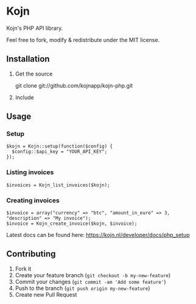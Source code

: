 # Kojn

Kojn's PHP API library.

Feel free to fork, modify & redistribute under the MIT license.

## Installation

1) Get the source

    git clone git://github.com/kojnapp/kojn-php.git

2) Include

    <? include_once('kojn.php'); ?>
    

## Usage

### Setup

    $kojn = Kojn::setup(function($config) {
      $config::$api_key = "YOUR_API_KEY"; 
    });
    
### Listing invoices
    
    $invoices = Kojn_list_invoices($kojn);
    
### Creating invoices
    $invoice = array("currency" => "btc", "amount_in_euro" => 3, "description" => "My invoice");
    $invoice = Kojn_create_invoice($kojn, $invoice);

Latest docs can be found here: https://kojn.nl/developer/docs/php_setup

## Contributing

1. Fork it
2. Create your feature branch (`git checkout -b my-new-feature`)
3. Commit your changes (`git commit -am 'Add some feature'`)
4. Push to the branch (`git push origin my-new-feature`)
5. Create new Pull Request
